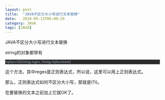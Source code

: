 ```yaml
---
layout: post
title:  "JAVA不区分大小写进行文本替换"
date:   2018-05-13T06:00:29
category: JAVA
tags: [JAVA]
---
```


JAVA不区分大小写进行文本替换

<p>string的对象都带有</p><pre style="background-color:#2b2b2b;color:#a9b7c6;font-family:&#39;宋体&#39;;font-size:9.0pt;">replaceAll(String&nbsp;regex,&nbsp;String&nbsp;replacement)</pre><p>这个方法，其中regex是正则表达式，所以说，这里可以用上正则表达式。</p><p>那么，正则表达式如何不区分大小写，那就是(?i)。</p><p>在要替换的文本之前加上它就OK了。<br/></p><br/>
